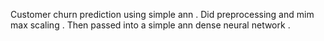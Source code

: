 Customer churn prediction using simple ann . Did preprocessing and mim max scaling . Then passed into a simple ann dense neural network . 
